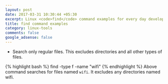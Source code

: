 ```yaml
---
layout: post
date: 2017-03-31 10:30:44 +05:30
excerpt: Linux <code>find</code> command examples for every day developer programming.
title: find command examples
category: linux-tools
comments: false
google_adsense: false
---
```

* Search only regular files. This excludes directories and all other types of files.

{% highlight bash %}
find -type f -name "wifi"
{% endhighlight %}
Above command searches for files named `wifi`. It excludes any directories named wifi.
